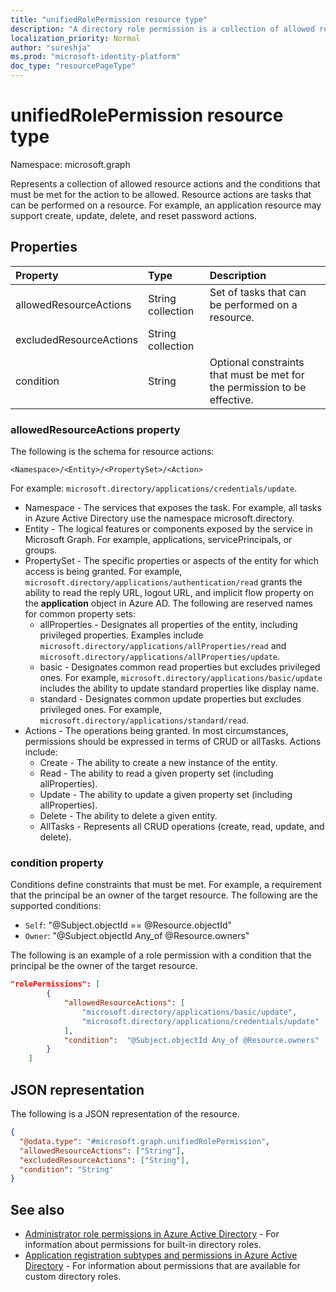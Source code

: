 ```yaml
---
title: "unifiedRolePermission resource type"
description: "A directory role permission is a collection of allowed resource actions and conditions."
localization_priority: Normal
author: "sureshja"
ms.prod: "microsoft-identity-platform"
doc_type: "resourcePageType"
---
```


# unifiedRolePermission resource type

Namespace: microsoft.graph

Represents a collection of allowed resource actions and the conditions that must be met for the action to be allowed. Resource actions are tasks that can be performed on a resource. For example, an application resource may support create, update, delete, and reset password actions.

## Properties

| Property     | Type        | Description |
|:-------------|:------------|:------------|
|allowedResourceActions|String collection| Set of tasks that can be performed on a resource. |
|excludedResourceActions|String collection|  |
|condition|String| Optional constraints that must be met for the permission to be effective. |

### allowedResourceActions property

The following is the schema for resource actions: 

```
<Namespace>/<Entity>/<PropertySet>/<Action>  
```
For example: `microsoft.directory/applications/credentials/update`.  

- Namespace - The services that exposes the task. For example, all tasks in Azure Active Directory use the namespace microsoft.directory.  
- Entity - The logical features or components exposed by the service in Microsoft Graph. For example, applications, servicePrincipals, or groups.
- PropertySet - The specific properties or aspects of the entity for which access is being granted. For example, 
`microsoft.directory/applications/authentication/read` grants the ability to read the reply URL, logout URL, and implicit flow property on the **application** object in Azure AD. The following are reserved names for common property sets:  
  - allProperties - Designates all properties of the entity, including privileged properties. Examples include `microsoft.directory/applications/allProperties/read` and `microsoft.directory/applications/allProperties/update`.
  - basic - Designates common read properties but excludes privileged ones. For example, `microsoft.directory/applications/basic/update` includes the ability to update standard properties like display name.
  - standard - Designates common update properties but excludes privileged ones. For example, `microsoft.directory/applications/standard/read`.
- Actions - The operations being granted. In most circumstances, permissions should be expressed in terms of CRUD or allTasks. Actions include:
  - Create - The ability to create a new instance of the entity.
  - Read - The ability to read a given property set (including allProperties).
  - Update - The ability to update a given property set (including allProperties).
  - Delete - The ability to delete a given entity.
  - AllTasks - Represents all CRUD operations (create, read, update, and delete). 

### condition property
Conditions define constraints that must be met. For example, a requirement that the principal be an owner of the target resource. The following are the supported conditions:

- `Self`: "@Subject.objectId == @Resource.objectId"
- `Owner`: "@Subject.objectId Any_of @Resource.owners"

The following is an example of a role permission with a condition that the principal be the owner of the target resource.

```json
"rolePermissions": [
        {
            "allowedResourceActions": [
                "microsoft.directory/applications/basic/update",
                "microsoft.directory/applications/credentials/update"
            ],
            "condition":  "@Subject.objectId Any_of @Resource.owners"
        }
    ]

```

## JSON representation

The following is a JSON representation of the resource.

<!-- {
  "blockType": "resource",
  "optionalProperties": [

  ],
  "@odata.type": "microsoft.graph.unifiedRolePermission",
  "baseType": null
}-->

```json
{
  "@odata.type": "#microsoft.graph.unifiedRolePermission",
  "allowedResourceActions": ["String"],
  "excludedResourceActions": ["String"],
  "condition": "String"
}
```
## See also

- [Administrator role permissions in Azure Active Directory](/azure/active-directory/users-groups-roles/directory-assign-admin-roles) - For information about permissions for built-in directory roles.
- [Application registration subtypes and permissions in Azure Active Directory](/azure/active-directory/users-groups-roles/roles-custom-available-permissions) -  For information about permissions that are available for custom directory roles. 

<!-- uuid: 16cd6b66-4b1a-43a1-adaf-3a886856ed98
2019-02-04 14:57:30 UTC -->
<!-- {
  "type": "#page.annotation",
  "description": "unifiedRolePermission resource",
  "keywords": "",
  "section": "documentation",
  "tocPath": ""
}-->